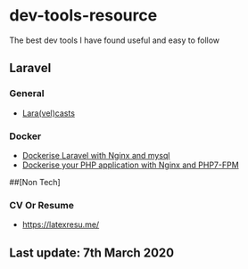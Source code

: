 # dev-tools-resource
The best dev tools I have found useful and easy to follow

## Laravel
### General
- [Lara(vel)casts](https://www.laracasts.com)

### Docker
- [Dockerise Laravel with Nginx and mysql](https://www.howtoforge.com/dockerizing-laravel-with-nginx-mysql-and-docker-compose/)
- [Dockerise your PHP application with Nginx and PHP7-FPM](http://geekyplatypus.com/dockerise-your-php-application-with-nginx-and-php7-fpm/)

##[Non Tech]
### CV Or Resume
- https://latexresu.me/


## Last update: 7th March 2020
